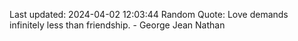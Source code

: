 Last updated: 2024-04-02 12:03:44
Random Quote: Love demands infinitely less than friendship. - George Jean Nathan